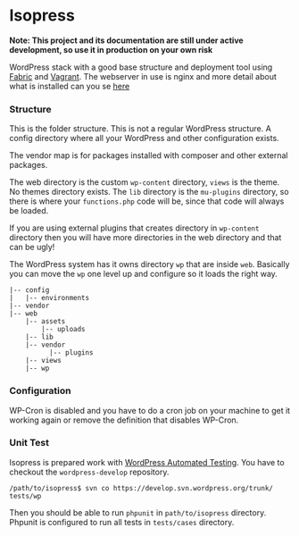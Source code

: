Isopress
========

**Note: This project and its documentation are still under active development, so use it in production on your own risk**

WordPress stack with a good base structure and deployment tool using [Fabric](http://www.fabfile.org/en/latest/) and [Vagrant](http://www.vagrantup.com/). The webserver in use is nginx and more detail about what is installed can you se [here](https://github.com/frozzare/isodev)

### Structure

This is the folder structure. This is not a regular WordPress structure. A config directory where all your WordPress and other configuration exists.

The vendor map is for packages installed with composer and other external packages.

The web directory is the custom `wp-content` directory, `views` is the theme. No themes directory exists. The `lib` directory is the `mu-plugins` directory, so there is where your `functions.php` code will be, since that code will always be loaded.

If you are using external plugins that creates directory in `wp-content` directory then you will have more directories in the web directory and that can be ugly!

The WordPress system has it owns directory `wp` that are inside `web`. Basically you can move the `wp` one level up and configure so it loads the right way. 

```
|-- config
|   |-- environments
|-- vendor
|-- web
	|-- assets
		|-- uploads
	|-- lib
	|-- vendor
		  |-- plugins
	|-- views
	|-- wp
```

### Configuration

WP-Cron is disabled and you have to do a cron job on your machine to get it working again or remove the definition that disables WP-Cron.

### Unit Test

Isopress is prepared work with [WordPress Automated Testing](https://make.wordpress.org/core/handbook/automated-testing/). You have to checkout the `wordpress-develop` repository.

```
/path/to/isopress$ svn co https://develop.svn.wordpress.org/trunk/ tests/wp
```

Then you should be able to run `phpunit` in `path/to/isopress` directory. Phpunit is configured to run all tests in `tests/cases` directory.